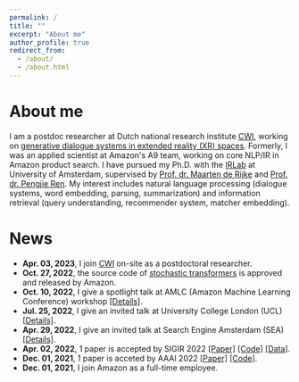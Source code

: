 ```yaml
---
permalink: /
title: ""
excerpt: "About me"
author_profile: true
redirect_from: 
  - /about/
  - /about.html
---
```


About me
======
I am a postdoc researcher at Dutch national research institute [CWI](https://www.dis.cwi.nl/people/), working on [generative dialogue systems in 
 extended reality (XR) spaces](https://voxreality.eu/).
Formerly, I was an applied scientist at Amazon's A9 team, working on core NLP/IR in Amazon product search.
I have pursued my Ph.D. with the [IRLab](https://irlab.science.uva.nl/) at University of Amsterdam, supervised by [Prof. dr. Maarten de Rijke](https://staff.fnwi.uva.nl/m.derijke/) and
[Prof. dr. Pengjie Ren](https://pengjieren.github.io/). 
My interest includes natural language processing (dialogue systems, word embedding,
parsing, summarization) and information retrieval (query understanding, recommender system, matcher
embedding).

News
======
- **Apr. 03, 2023**, I join [CWI](https://www.dis.cwi.nl/people/) on-site as a postdoctoral researcher.
- **Oct. 27, 2022**, the source code of [stochastic transformers](https://github.com/amzn/sto-transformer) is approved and released by Amazon.
- **Oct. 10, 2022**, I give a spotlight talk at AMLC (Amazon Machine Learning Conference) workshop [[Details]](talks/2022-10-14-amlc2022).
- **Jul. 25, 2022**, I give an invited talk at University College London (UCL) [[Details]](talks/2022-07-06-ucl2022).
- **Apr. 29, 2022**, I give an invited talk at Search Engine Amsterdam (SEA) [[Details]](talks/2022-04-29-sea2022).
- **Apr. 02, 2022**, 1 paper is accepted by SIGIR 2022 [[Paper]](https://arxiv.org/pdf/2109.00430.pdf) [[Code]](https://github.com/yanguojun123/Medical-Dialogue) [[Data]](https://github.com/yanguojun123/Medical-Dialogue/tree/main/data).
- **Dec. 01, 2021**, 1 paper is acceted by AAAI 2022 [[Paper]](https://arxiv.org/pdf/2112.13776.pdf) [[Code]](https://github.com/amzn/sto-transformer). 
- **Dec. 01, 2021**, I join Amazon as a full-time employee.
